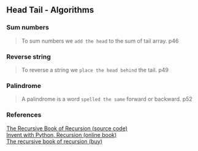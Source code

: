 ## Head Tail - Algorithms

### Sum numbers    
> To sum numbers we `add the head` to the sum of tail array. p46   

### Reverse string    
> To reverse a string we `place the head behind` the tail. p49  

### Palindrome    
> A palindrome is a word `spelled the same` forward or backward. p52  


### References

[The Recursive Book of Recursion (source code)](https://github.com/asweigart/the-recursive-book-of-recursion)  
[Invent with Python, Recursion (online book)](https://inventwithpython.com/recursion/)  
[The recursive book of recursion (buy)](https://www.amazon.com/gp/product/B09BKL34VL)
